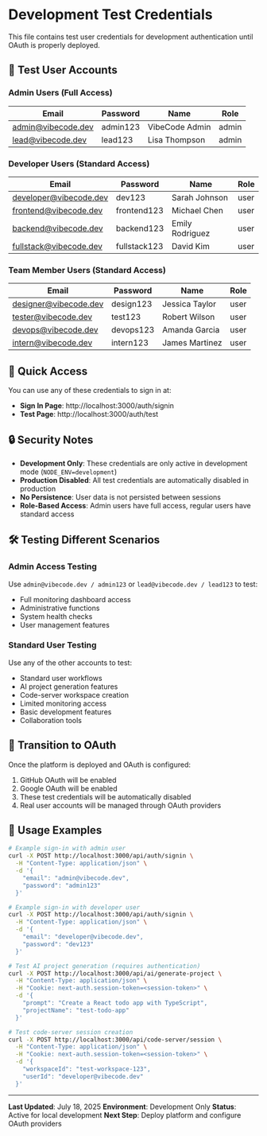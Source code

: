 # Development Test Credentials

This file contains test user credentials for development authentication until OAuth is properly deployed.

## 🔐 Test User Accounts

### Admin Users (Full Access)
| Email | Password | Name | Role |
|-------|----------|------|------|
| admin@vibecode.dev | admin123 | VibeCode Admin | admin |
| lead@vibecode.dev | lead123 | Lisa Thompson | admin |

### Developer Users (Standard Access)
| Email | Password | Name | Role |
|-------|----------|------|------|
| developer@vibecode.dev | dev123 | Sarah Johnson | user |
| frontend@vibecode.dev | frontend123 | Michael Chen | user |
| backend@vibecode.dev | backend123 | Emily Rodriguez | user |
| fullstack@vibecode.dev | fullstack123 | David Kim | user |

### Team Member Users (Standard Access)
| Email | Password | Name | Role |
|-------|----------|------|------|
| designer@vibecode.dev | design123 | Jessica Taylor | user |
| tester@vibecode.dev | test123 | Robert Wilson | user |
| devops@vibecode.dev | devops123 | Amanda Garcia | user |
| intern@vibecode.dev | intern123 | James Martinez | user |

## 🚀 Quick Access

You can use any of these credentials to sign in at:
- **Sign In Page**: http://localhost:3000/auth/signin
- **Test Page**: http://localhost:3000/auth/test

## 🔒 Security Notes

- **Development Only**: These credentials are only active in development mode (`NODE_ENV=development`)
- **Production Disabled**: All test credentials are automatically disabled in production
- **No Persistence**: User data is not persisted between sessions
- **Role-Based Access**: Admin users have full access, regular users have standard access

## 🛠️ Testing Different Scenarios

### Admin Access Testing
Use `admin@vibecode.dev / admin123` or `lead@vibecode.dev / lead123` to test:
- Full monitoring dashboard access
- Administrative functions
- System health checks
- User management features

### Standard User Testing
Use any of the other accounts to test:
- Standard user workflows
- AI project generation features
- Code-server workspace creation
- Limited monitoring access
- Basic development features
- Collaboration tools

## 🔄 Transition to OAuth

Once the platform is deployed and OAuth is configured:
1. GitHub OAuth will be enabled
2. Google OAuth will be enabled
3. These test credentials will be automatically disabled
4. Real user accounts will be managed through OAuth providers

## 📝 Usage Examples

```bash
# Example sign-in with admin user
curl -X POST http://localhost:3000/api/auth/signin \
  -H "Content-Type: application/json" \
  -d '{
    "email": "admin@vibecode.dev",
    "password": "admin123"
  }'

# Example sign-in with developer user
curl -X POST http://localhost:3000/api/auth/signin \
  -H "Content-Type: application/json" \
  -d '{
    "email": "developer@vibecode.dev",
    "password": "dev123"
  }'

# Test AI project generation (requires authentication)
curl -X POST http://localhost:3000/api/ai/generate-project \
  -H "Content-Type: application/json" \
  -H "Cookie: next-auth.session-token=<session-token>" \
  -d '{
    "prompt": "Create a React todo app with TypeScript",
    "projectName": "test-todo-app"
  }'

# Test code-server session creation
curl -X POST http://localhost:3000/api/code-server/session \
  -H "Content-Type: application/json" \
  -H "Cookie: next-auth.session-token=<session-token>" \
  -d '{
    "workspaceId": "test-workspace-123",
    "userId": "developer@vibecode.dev"
  }'
```

---

**Last Updated**: July 18, 2025
**Environment**: Development Only
**Status**: Active for local development
**Next Step**: Deploy platform and configure OAuth providers
